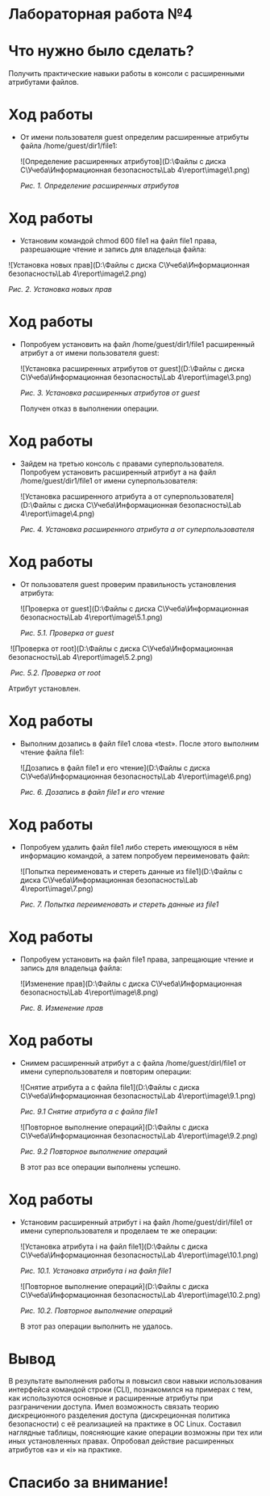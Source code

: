 # Лабораторная работа №4

# Что нужно было сделать?

Получить практические навыки работы в консоли с расширенными атрибутами файлов.

# Ход работы

- От имени пользователя guest определим расширенные атрибуты файла /home/guest/dir1/file1:

  ![Определение расширенных атрибутов](D:\Файлы с диска С\Учеба\Информационная безопасность\Lab 4\report\image\1.png)

  *Рис. 1. Определение расширенных атрибутов*

# Ход работы

-  Установим командой chmod 600 file1 на файл file1 права, разрешающие чтение и запись для владельца файла:

  ![Установка новых прав](D:\Файлы с диска С\Учеба\Информационная безопасность\Lab 4\report\image\2.png)

  *Рис. 2. Установка новых прав*

# Ход работы

- Попробуем установить на файл /home/guest/dir1/file1 расширенный атрибут a от имени пользователя guest:

  ![Установка расширенных атрибутов от guest](D:\Файлы с диска С\Учеба\Информационная безопасность\Lab 4\report\image\3.png)

  *Рис. 3. Установка расширенных атрибутов от guest*
  
  Получен отказ в выполнении операции.

# Ход работы

- Зайдем на третью консоль с правами суперпользователя. Попробуем установить расширенный атрибут a на файл /home/guest/dir1/file1 от имени суперпользователя:

  ![Установка расширенного атрибута a от суперпользователя](D:\Файлы с диска С\Учеба\Информационная безопасность\Lab 4\report\image\4.png)

  *Рис. 4. Установка расширенного атрибута a от суперпользователя*

# Ход работы

- От пользователя guest проверим правильность установления атрибута:

  ![Проверка от guest](D:\Файлы с диска С\Учеба\Информационная безопасность\Lab 4\report\image\5.1.png)

  *Рис. 5.1. Проверка от guest*

​           ![Проверка от root](D:\Файлы с диска С\Учеба\Информационная безопасность\Lab 4\report\image\5.2.png)

​       *Рис. 5.2. Проверка от root*

Атрибут установлен.

# Ход работы

- Выполним дозапись в файл file1 слова «test». После этого выполним чтение файла file1:

  ![Дозапись в файл file1 и его чтение](D:\Файлы с диска С\Учеба\Информационная безопасность\Lab 4\report\image\6.png)

  *Рис. 6. Дозапись в файл file1 и его чтение*

# Ход работы

- Попробуем удалить файл file1 либо стереть имеющуюся в нём информацию командой, а затем попробуем переименовать файл:

  ![Попытка переименовать и стереть данные из file1](D:\Файлы с диска С\Учеба\Информационная безопасность\Lab 4\report\image\7.png)

  *Рис. 7. Попытка переименовать и стереть данные из file1*

# Ход работы

- Попробуем установить на файл file1 права, запрещающие чтение и запись для владельца файла:

  ![Изменение прав](D:\Файлы с диска С\Учеба\Информационная безопасность\Lab 4\report\image\8.png)

  *Рис. 8. Изменение прав*

# Ход работы

- Снимем расширенный атрибут a с файла /home/guest/dirl/file1 от имени суперпользователя и повторим операции:

  ![Снятие атрибута а с файла file1](D:\Файлы с диска С\Учеба\Информационная безопасность\Lab 4\report\image\9.1.png)
  
  *Рис. 9.1 Снятие атрибута а с файла file1*
  
  ![Повторное выполнение операций](D:\Файлы с диска С\Учеба\Информационная безопасность\Lab 4\report\image\9.2.png)
  
  *Рис. 9.2 Повторное выполнение операций*
  
  В этот раз все операции выполнены успешно.

# Ход работы

- Установим расширенный атрибут i на файл /home/guest/dirl/file1 от имени суперпользователя и проделаем те же операции:

  ![Установка атрибута i на файл file1](D:\Файлы с диска С\Учеба\Информационная безопасность\Lab 4\report\image\10.1.png)

  *Рис. 10.1. Установка атрибута i на файл file1*
  
  ![Повторное выполнение операций](D:\Файлы с диска С\Учеба\Информационная безопасность\Lab 4\report\image\10.2.png)
  
  *Рис. 10.2. Повторное выполнение операций*
  
  В этот раз операции выполнить не удалось.

# Вывод

В результате выполнения работы я повысил свои навыки использования интерфейса командой строки (CLI), познакомился на примерах с тем, как используются основные и расширенные атрибуты при разграничении доступа. Имел возможность связать теорию дискреционного разделения доступа (дискреционная политика безопасности) с её реализацией на практике в ОС Linux. Составил наглядные таблицы, поясняющие какие операции возможны при тех или иных установленных правах. Опробовал действие расширенных атрибутов «а» и «i» на практике.

# Спасибо за внимание!